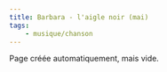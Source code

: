 ```yaml
---
title: Barbara - l'aigle noir (mai)
tags:
    - musique/chanson
---
```


Page créée automatiquement, mais vide.
